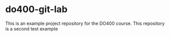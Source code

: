 # do400-git-lab

This is an example project repository for the DO400 course.
This repository is a second test exampte
